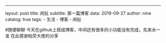 ---
layout:   post
title:    闲扯
subtitle: 第一篇博客
data:     2019-09-27
author:   nine
catalog:  true
tags:
    - 生活
    - 博客
    - 闲扯


#随便聊聊
今天在github上搭成博客，中间还有很多的小功能没有完成，先来水一发
在此感谢柏荧大佬的分享
